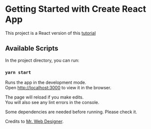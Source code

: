 # Getting Started with Create React App

This project is a React version of this [tutorial](https://www.youtube.com/watch?v=lCCN_lkl3Xw)

## Available Scripts

In the project directory, you can run:

### `yarn start`

Runs the app in the development mode.\
Open [http://localhost:3000](http://localhost:3000) to view it in the browser.

The page will reload if you make edits.\
You will also see any lint errors in the console.

Some dependencies are needed before running. Please check it.

Credits to [Mr. Web Designer](https://www.youtube.com/channel/UCKwgH3vASrD2brd1l2m6NHw).
